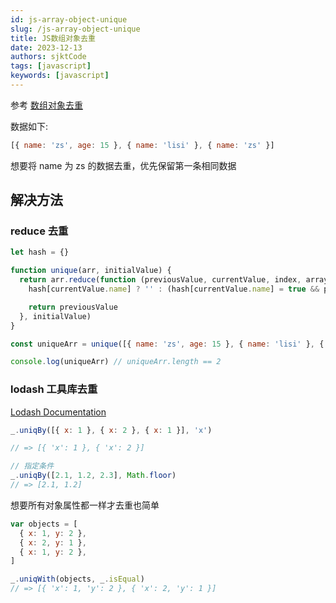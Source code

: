 ```yaml
---
id: js-array-object-unique
slug: /js-array-object-unique
title: JS数组对象去重
date: 2023-12-13
authors: sjktCode
tags: [javascript]
keywords: [javascript]
---
```


<!-- truncate -->

参考 [数组对象去重](https://www.nodejs.red/#/javascript/base?id=数组去重的三种实现方式)

数据如下:

```js
[{ name: 'zs', age: 15 }, { name: 'lisi' }, { name: 'zs' }]
```

想要将 name 为 zs 的数据去重，优先保留第一条相同数据

## 解决方法

### reduce 去重

```js
let hash = {}

function unique(arr, initialValue) {
  return arr.reduce(function (previousValue, currentValue, index, array) {
    hash[currentValue.name] ? '' : (hash[currentValue.name] = true && previousValue.push(currentValue))

    return previousValue
  }, initialValue)
}

const uniqueArr = unique([{ name: 'zs', age: 15 }, { name: 'lisi' }, { name: 'zs' }], [])

console.log(uniqueArr) // uniqueArr.length == 2
```

### lodash 工具库去重

[Lodash Documentation](https://lodash.com/docs/4.17.15#uniqBy)

```js
_.uniqBy([{ x: 1 }, { x: 2 }, { x: 1 }], 'x')

// => [{ 'x': 1 }, { 'x': 2 }]

// 指定条件
_.uniqBy([2.1, 1.2, 2.3], Math.floor)
// => [2.1, 1.2]
```

想要所有对象属性都一样才去重也简单

```js
var objects = [
  { x: 1, y: 2 },
  { x: 2, y: 1 },
  { x: 1, y: 2 },
]

_.uniqWith(objects, _.isEqual)
// => [{ 'x': 1, 'y': 2 }, { 'x': 2, 'y': 1 }]
```
